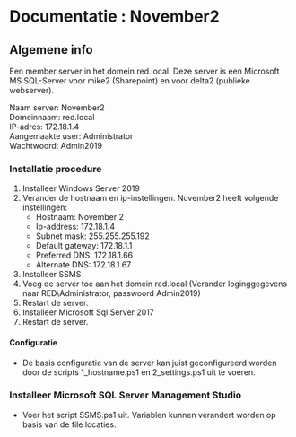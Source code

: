 # Documentatie : November2

## Algemene info

Een member server in het domein red.local. Deze server is een Microsoft MS SQL-Server 
voor mike2 (Sharepoint) en voor delta2 (publieke webserver).

Naam server: November2 <br>
Domeinnaam: red.local <br>
IP-adres: 172.18.1.4 <br>
Aangemaakte user: Administrator <br>
Wachtwoord: Admin2019 <br>

### Installatie procedure

1. Installeer Windows Server 2019
2. Verander de hostnaam en ip-instellingen.
November2 heeft volgende instellingen:
   - Hostnaam: November 2
   - Ip-address: 172.18.1.4
   - Subnet mask: 255.255.255.192 
   - Default gateway: 172.18.1.1
   - Preferred DNS: 172.18.1.66
   - Alternate DNS: 172.18.1.67
 3. Installeer SSMS
 4. Voeg de server toe aan het domein red.local (Verander loginggegevens naar RED\Administrator, passwoord Admin2019)
 5. Restart de server.
 6. Installeer Microsoft Sql Server 2017
 7. Restart de server.
   
 #### Configuratie
- De basis configuratie van de server kan juist geconfigureerd worden door de scripts 1_hostname.ps1 en 2_settings.ps1 uit te voeren.

### Installeer Microsoft SQL Server Management Studio
- Voer het script SSMS.ps1 uit. Variablen kunnen verandert worden op basis van de file locaties.



